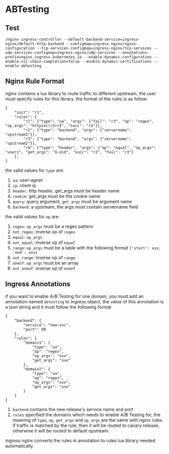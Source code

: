 # ABTesting
## Test

    /nginx-ingress-controller --default-backend-service=ingress-nginx/default-http-backend --configmap=ingress-nginx/nginx-configuration --tcp-services-configmap=ingress-nginx/tcp-services --udp-services-configmap=ingress-nginx/udp-services --annotations-prefix=nginx.ingress.kubernetes.io --enable-dynamic-configuration --enable-ssl-chain-completion=false --enable-dynamic-certifications --enable-abtesting

## Nginx Rule Format
nginx contains a lua library to route traffic to different upstream, 
the user must specify rules for this library. the format of the rules is as follow:

    {
        "init": "r1",
        "rules": {
            "r1": {"type": "ua", "args": {"fail": "r3", "op": "regex", "op_args": "httpie(\\S+)$", "succ": "r4"}},
            "r2": {"type": "backend", "args": {"servername": "upstream1"}},
            "r3": {"type": "backend", "args": {"servername": "upstream2"}},
            "r4": {"type": "header", "args": {"op": "equal", "op_args": "user1", "get_args": "X-Uid", "succ": "r2", "fail": "r3"}
        },
    }

the valid values for `type` are:
1. `ua`: user-agnet
2. `ip`: client ip
3. `header`: http header, get_args must be header name
4. `cookie`: get_args must be the cookie name
5. `query`: query argument, `get_args` must be argument name
6. `backend`: a upstream, the args must contain servername field

the valid values for `op` are:
1. `regex`: `op_args` must be a regex pattern
2. `not_regex`: inverse op of `regex`
3. `equal`: `op_args` 
4. `not_equal`: inverse op of `equal`
5. `range`: `op_args` must be a table with the following format `{'start': xxx, 'end': xxx}`
6. `not_range`: inverse op of `range`
7. `oneof`: `op_args` must be an array
8. `not_oneof`: inverse op of `oneof`

## Ingress Annotations
if you want to enable A/B Testing for one domain, you must add an annotation named 
`abtesting` to Ingress object, the value of this annotation is a json string and
it must follow the following format

    {
        "backend": {
            "service": "new-svc",
            "port": 80
        },
        "rules": {
            "domain1": {
                "type": "ua",
                "op": "regex",
                "op_args": "xxx",
                "get_args": "xxx"
            },
            "domain2": {
                "type": "ua",
                "op": "regex",
                "op_args": "xxx",
                "get_args": "xxx"
            }
        }
    }
   
1. `backend` contains the new release's service name and port
2. `rules` specified the domains which needs to enable A/B Testing for,
the meaning of `type`, `op`, `get_args` and `op_args` are the same with nginx rules.
if traffic is matched by the rule, then it will be routed to canary release, 
otherwise it will be routed to default upstream.

ingress nginx converts the rules in annotation to rules lua library needed automatically.
